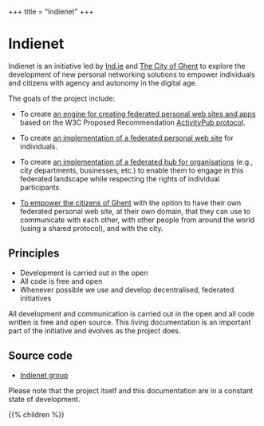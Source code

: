 +++
title = "Indienet"
+++

# Indienet

Indienet is an initiative led by [Ind.ie](https://ind.ie) and [The City of Ghent](https://stad.gent) to explore the development of new personal networking solutions to empower individuals and citizens with agency and autonomy in the digital age.

The goals of the project include:

  * To create [an engine for creating federated personal web sites and apps](/engine) based on the W3C Proposed Recommendation [ActivityPub protocol](/engine/protocol).

  * To create [an implementation of a federated personal web site](/site) for individuals.

  * To create [an implementation of a federated hub for organisations](/hub) (e.g., city departments, businesses, etc.) to enable them to engage in this federated landscape while respecting the rights of individual participants.

  * [To empower the citizens of Ghent](/igent) with the option to have their own federated personal web site, at their own domain, that they can use to communicate with each other, with other people from around the world (using a shared protocol), and with the city.

## Principles

  * Development is carried out in the open
  * All code is free and open
  * Whenever possible we use and develop decentralised, federated initiatives

All development and communication is carried out in the open and all code written is free and open source. This living documentation is an important part of the initiative and evolves as the project does.

## Source code

  * [Indienet group](https://source.ind.ie/indienet)

Please note that the project itself and this documentation are in a constant state of development.

{{% children %}}
